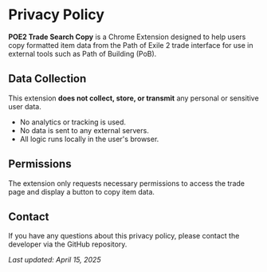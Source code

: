 # Privacy Policy

**POE2 Trade Search Copy** is a Chrome Extension designed to help users copy formatted item data from the Path of Exile 2 trade interface for use in external tools such as Path of Building (PoB).

## Data Collection

This extension **does not collect, store, or transmit** any personal or sensitive user data.

- No analytics or tracking is used.
- No data is sent to any external servers.
- All logic runs locally in the user's browser.

## Permissions

The extension only requests necessary permissions to access the trade page and display a button to copy item data.

## Contact

If you have any questions about this privacy policy, please contact the developer via the GitHub repository.

_Last updated: April 15, 2025_
